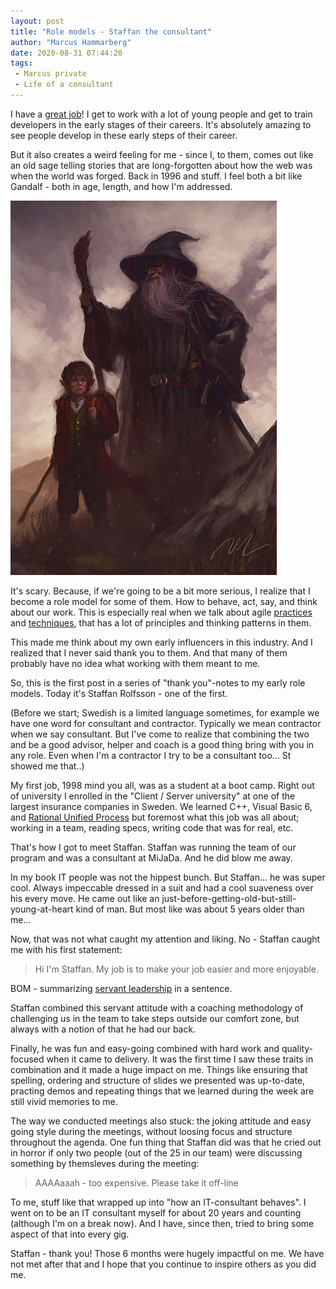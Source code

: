 ```yaml
---
layout: post
title: "Role models - Staffan the consultant"
author: "Marcus Hammarberg"
date: 2020-08-31 07:44:20
tags:
 - Marcus private
 - Life of a consultant
---
```


I have a [great job](https://salt.study/)! I get to work with a lot of young people and get to train developers in the early stages of their careers. It's absolutely amazing to see people develop in these early steps of their career. 

But it also creates a weird feeling for me - since I, to them, comes out like an old sage telling stories that are long-forgotten about how the web was when the world was forged. Back in 1996 and stuff. I feel both a bit like Gandalf - both in age, length, and how I'm addressed.

![Gandalf](/img/gandalf.jpg) 

It's scary. Because, if we're going to be a bit more serious, I realize that I become a role model for some of them. How to behave, act, say, and think about our work. This is especially real when we talk about agile [practices](https://appliedtechnology.github.io/protips/planningAProject) and [techniques](https://appliedtechnology.github.io/protips/tdd), that has a lot of principles and thinking patterns in them. 

This made me think about my own early influencers in this industry. And I realized that I never said thank you to them. And that many of them probably have no idea what working with them meant to me. 

So, this is the first post in a series of "thank you"-notes to my early role models. Today it's Staffan Rolfsson - one of the first.

<a name='more'></a>

(Before we start; Swedish is a limited language sometimes, for example we have one word for consultant and contractor. Typically we mean contractor when we say consultant. But I've come to realize that combining the two and be a good advisor, helper and coach is a good thing bring with you in any role. Even when I'm a contractor I try to be a consultant too... St showed me that..)

My first job, 1998 mind you all, was as a student at a boot camp. Right out of university I enrolled in the "Client / Server university" at one of the largest insurance companies in Sweden. We learned C++, Visual Basic 6, and [Rational Unified Process](https://en.wikipedia.org/wiki/Rational_Unified_Process) but foremost what this job was all about; working in a team, reading specs, writing code that was for real, etc. 

That's how I got to meet Staffan. Staffan was running the team of our program and was a consultant at MiJaDa. And he did blow me away. 

In my book IT people was not the hippest bunch. But Staffan... he was super cool. Always impeccable dressed in a suit and had a cool suaveness over his every move. He came out like an just-before-getting-old-but-still-young-at-heart kind of man. But most like was about 5 years older than me... 

Now, that was not what caught my attention and liking. No - Staffan caught me with his first statement:

>  Hi I'm Staffan. My job is to make your job easier and more enjoyable.

BOM - summarizing [servant leadership](https://en.wikipedia.org/wiki/Servant_leadership) in a sentence.

Staffan combined this servant attitude with a coaching methodology of challenging us in the team to take steps outside our comfort zone, but always with a notion of that he had our back. 

Finally, he was fun and easy-going combined with hard work and quality-focused when it came to delivery. It was the first time I saw these traits in combination and it made a huge impact on me. Things like ensuring that spelling, ordering and structure of slides we presented was up-to-date, practing demos and repeating things that we learned during the week are still vivid memories to me. 

The way we conducted meetings also stuck: the joking attitude and easy going style during the meetings, without loosing focus and structure throughout the agenda. One fun thing that Staffan did was that he cried out in horror if only two people (out of the 25 in our team) were discussing something by themsleves during the meeting:

>  AAAAaaah - too expensive. Please take it off-line



To me, stuff like that wrapped up into "how an IT-consultant behaves". I went on to be an IT consultant myself for about 20 years and counting (although I'm on a break now). And I have, since then, tried to bring some aspect of that into every gig.



Staffan - thank you! Those 6 months were hugely impactful on me. We have not met after that and I hope that you continue to inspire others as you did me.  